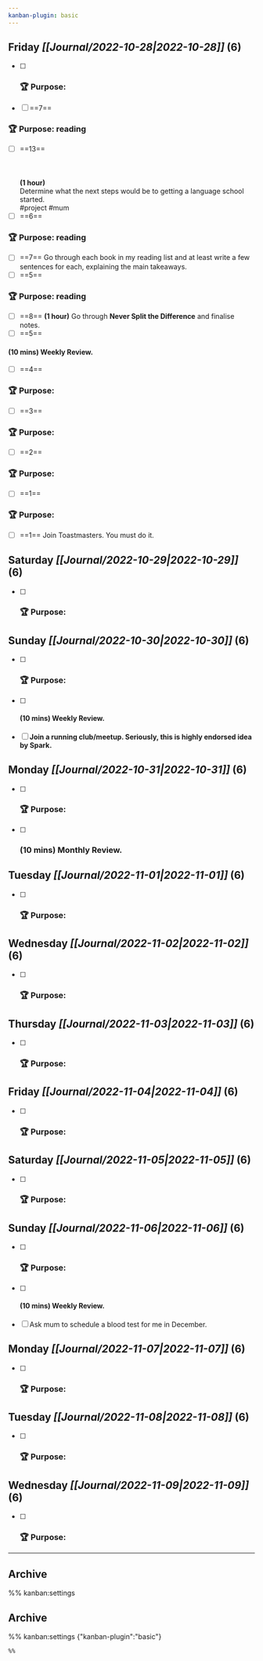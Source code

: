 ```yaml
---
kanban-plugin: basic
---
```


## **Friday** *[[Journal/2022-10-28|2022-10-28]]* (6)

- [ ] ### **🏆 Purpose**:
- [ ] ==7==
### **🏆 Purpose**: reading
- [ ] ==13==
<br><br><br><br>**(1 hour)**<br>Determine what the next steps would be to getting a language school started.<br>#project #mum
- [ ] ==6==
### **🏆 Purpose**: reading
- [ ] ==7==
Go through each book in my reading list and at least write a few sentences for each, explaining the main takeaways.
- [ ] ==5==
### **🏆 Purpose**: reading
- [ ] ==8==
**(1 hour)** Go through **Never Split the Difference** and finalise notes.
- [ ] ==5==
#### **(10 mins)** Weekly Review.
- [ ] ==4==
### **🏆 Purpose**:
- [ ] ==3==
### **🏆 Purpose**:
- [ ] ==2==
### **🏆 Purpose**:
- [ ] ==1==
### **🏆 Purpose**:
- [ ] ==1==
Join Toastmasters. You must do it.

## **Saturday** *[[Journal/2022-10-29|2022-10-29]]* (6)

- [ ] ### **🏆 Purpose**:

## **Sunday** *[[Journal/2022-10-30|2022-10-30]]* (6)

- [ ] ### **🏆 Purpose**:
- [ ] #### **(10 mins)** Weekly Review.
- [ ] **Join a running club/meetup. Seriously, this is highly endorsed idea by Spark.**

## **Monday** *[[Journal/2022-10-31|2022-10-31]]* (6)

- [ ] ### **🏆 Purpose**:
- [ ] ### **(10 mins)** Monthly Review.

## **Tuesday** *[[Journal/2022-11-01|2022-11-01]]* (6)

- [ ] ### **🏆 Purpose**:

## **Wednesday** *[[Journal/2022-11-02|2022-11-02]]* (6)

- [ ] ### **🏆 Purpose**:

## **Thursday** *[[Journal/2022-11-03|2022-11-03]]* (6)

- [ ] ### **🏆 Purpose**:

## **Friday** *[[Journal/2022-11-04|2022-11-04]]* (6)

- [ ] ### **🏆 Purpose**:

## **Saturday** *[[Journal/2022-11-05|2022-11-05]]* (6)

- [ ] ### **🏆 Purpose**:

## **Sunday** *[[Journal/2022-11-06|2022-11-06]]* (6)

- [ ] ### **🏆 Purpose**:
- [ ] #### **(10 mins)** Weekly Review.
- [ ] Ask mum to schedule a blood test for me in December.

## **Monday** *[[Journal/2022-11-07|2022-11-07]]* (6)

- [ ] ### **🏆 Purpose**:

## **Tuesday** *[[Journal/2022-11-08|2022-11-08]]* (6)

- [ ] ### **🏆 Purpose**:

## **Wednesday** *[[Journal/2022-11-09|2022-11-09]]* (6)

- [ ] ### **🏆 Purpose**:

***

## Archive



%% kanban:settings
## Archive
%% kanban:settings
{"kanban-plugin":"basic"}
```
%%
